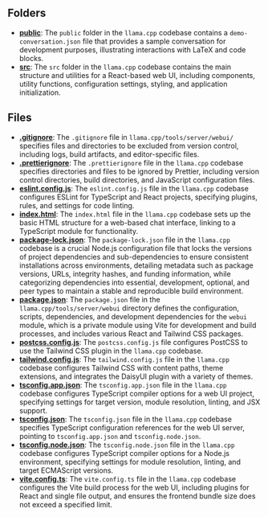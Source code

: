 ## Folders
- **[public](webui/public.driver.md)**: The `public` folder in the `llama.cpp` codebase contains a `demo-conversation.json` file that provides a sample conversation for development purposes, illustrating interactions with LaTeX and code blocks.
- **[src](webui/src.driver.md)**: The `src` folder in the `llama.cpp` codebase contains the main structure and utilities for a React-based web UI, including components, utility functions, configuration settings, styling, and application initialization.

## Files
- **[.gitignore](webui/.gitignore.driver.md)**: The `.gitignore` file in `llama.cpp/tools/server/webui/` specifies files and directories to be excluded from version control, including logs, build artifacts, and editor-specific files.
- **[.prettierignore](webui/.prettierignore.driver.md)**: The `.prettierignore` file in the `llama.cpp` codebase specifies directories and files to be ignored by Prettier, including version control directories, build directories, and JavaScript configuration files.
- **[eslint.config.js](webui/eslint.config.js.driver.md)**: The `eslint.config.js` file in the `llama.cpp` codebase configures ESLint for TypeScript and React projects, specifying plugins, rules, and settings for code linting.
- **[index.html](webui/index.html.driver.md)**: The `index.html` file in the `llama.cpp` codebase sets up the basic HTML structure for a web-based chat interface, linking to a TypeScript module for functionality.
- **[package-lock.json](webui/package-lock.json.driver.md)**: The `package-lock.json` file in the `llama.cpp` codebase is a crucial Node.js configuration file that locks the versions of project dependencies and sub-dependencies to ensure consistent installations across environments, detailing metadata such as package versions, URLs, integrity hashes, and funding information, while categorizing dependencies into essential, development, optional, and peer types to maintain a stable and reproducible build environment.
- **[package.json](webui/package.json.driver.md)**: The `package.json` file in the `llama.cpp/tools/server/webui` directory defines the configuration, scripts, dependencies, and development dependencies for the `webui` module, which is a private module using Vite for development and build processes, and includes various React and Tailwind CSS packages.
- **[postcss.config.js](webui/postcss.config.js.driver.md)**: The `postcss.config.js` file configures PostCSS to use the Tailwind CSS plugin in the `llama.cpp` codebase.
- **[tailwind.config.js](webui/tailwind.config.js.driver.md)**: The `tailwind.config.js` file in the `llama.cpp` codebase configures Tailwind CSS with content paths, theme extensions, and integrates the DaisyUI plugin with a variety of themes.
- **[tsconfig.app.json](webui/tsconfig.app.json.driver.md)**: The `tsconfig.app.json` file in the `llama.cpp` codebase configures TypeScript compiler options for a web UI project, specifying settings for target version, module resolution, linting, and JSX support.
- **[tsconfig.json](webui/tsconfig.json.driver.md)**: The `tsconfig.json` file in the `llama.cpp` codebase specifies TypeScript configuration references for the web UI server, pointing to `tsconfig.app.json` and `tsconfig.node.json`.
- **[tsconfig.node.json](webui/tsconfig.node.json.driver.md)**: The `tsconfig.node.json` file in the `llama.cpp` codebase configures TypeScript compiler options for a Node.js environment, specifying settings for module resolution, linting, and target ECMAScript versions.
- **[vite.config.ts](webui/vite.config.ts.driver.md)**: The `vite.config.ts` file in the `llama.cpp` codebase configures the Vite build process for the web UI, including plugins for React and single file output, and ensures the frontend bundle size does not exceed a specified limit.
